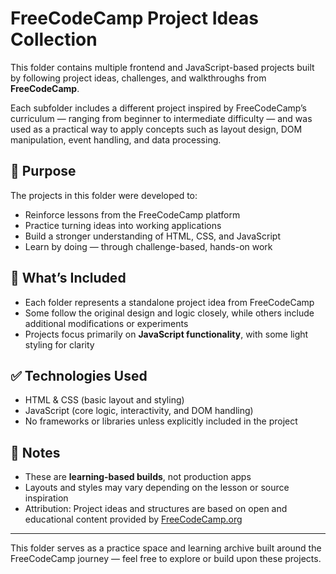 # FreeCodeCamp Project Ideas Collection

This folder contains multiple frontend and JavaScript-based projects built by following project ideas, challenges, and walkthroughs from **FreeCodeCamp**.

Each subfolder includes a different project inspired by FreeCodeCamp’s curriculum — ranging from beginner to intermediate difficulty — and was used as a practical way to apply concepts such as layout design, DOM manipulation, event handling, and data processing.

## 🎯 Purpose

The projects in this folder were developed to:

- Reinforce lessons from the FreeCodeCamp platform
- Practice turning ideas into working applications
- Build a stronger understanding of HTML, CSS, and JavaScript
- Learn by doing — through challenge-based, hands-on work

## 📁 What’s Included

- Each folder represents a standalone project idea from FreeCodeCamp
- Some follow the original design and logic closely, while others include additional modifications or experiments
- Projects focus primarily on **JavaScript functionality**, with some light styling for clarity

## ✅ Technologies Used

- HTML & CSS (basic layout and styling)
- JavaScript (core logic, interactivity, and DOM handling)
- No frameworks or libraries unless explicitly included in the project

## 📌 Notes

- These are **learning-based builds**, not production apps
- Layouts and styles may vary depending on the lesson or source inspiration
- Attribution: Project ideas and structures are based on open and educational content provided by [FreeCodeCamp.org](https://www.freecodecamp.org)

---

This folder serves as a practice space and learning archive built around the FreeCodeCamp journey — feel free to explore or build upon these projects.
